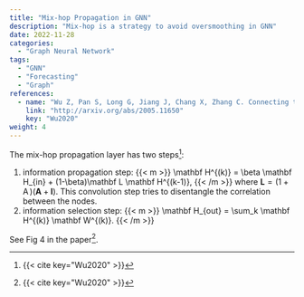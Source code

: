 ```yaml
---
title: "Mix-hop Propagation in GNN"
description: "Mix-hop is a strategy to avoid oversmoothing in GNN"
date: 2022-11-28
categories:
  - "Graph Neural Network"
tags:
  - "GNN"
  - "Forecasting"
  - "Graph"
references:
  - name: "Wu Z, Pan S, Long G, Jiang J, Chang X, Zhang C. Connecting the Dots: Multivariate Time Series Forecasting with Graph Neural Networks. arXiv [cs.LG]. 2020. Available: http://arxiv.org/abs/2005.11650"
    link: "http://arxiv.org/abs/2005.11650"
    key: "Wu2020"
weight: 4
---
```


The mix-hop propagation layer has two steps[^Wu2020]:
1. information propagation step:
   {{< m >}}
   \mathbf H^{(k)} = \beta \mathbf H_{in} + (1-\beta)\mathbf L \mathbf H^{(k-1)},
   {{< /m >}}
   where
   $\mathbf L= (1+ \operatorname{A}) (\mathbf A + \mathbf I)$. This convolution step tries to disentangle the correlation between the nodes.
2. information selection step:
   {{< m >}}
   \mathbf H_{out} = \sum_k \mathbf H^{(k)} \mathbf W^{(k)}.
   {{< /m >}}

See Fig 4 in the paper[^Wu2020].

[^Wu2020]: {{< cite key="Wu2020" >}}

